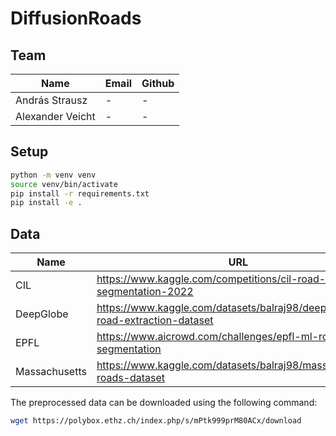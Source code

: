 # DiffusionRoads

## Team
| Name             | Email | Github |
| ---------------- | ----- | ------ |
| András Strausz   | -     | -      |
| Alexander Veicht | -     | -      |
## Setup
```bash
python -m venv venv
source venv/bin/activate
pip install -r requirements.txt
pip install -e .
```
## Data
| Name          | URL                                                                        | #images |
| ------------- | -------------------------------------------------------------------------- | ------- |
| CIL           | https://www.kaggle.com/competitions/cil-road-segmentation-2022             | -       |
| DeepGlobe     | https://www.kaggle.com/datasets/balraj98/deepglobe-road-extraction-dataset | -       |
| EPFL          | https://www.aicrowd.com/challenges/epfl-ml-road-segmentation               | -       |
| Massachusetts | https://www.kaggle.com/datasets/balraj98/massachusetts-roads-dataset       | -       |
The preprocessed data can be downloaded using the following command:
```bash
wget https://polybox.ethz.ch/index.php/s/mPtk999prM80ACx/download
```